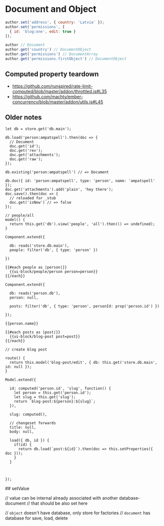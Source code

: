 # Document and Object

``` javascript
author.set('address', { country: 'Latvia' });
author.set('permissions', [
  { id: 'blog:one', edit: true }
]);

author // Document
author.get('country') // DocumentObject
author.get('permissions') // DocumentArray
author.get('permissions.firstObject') // DocumentObject
```

## Computed property teardown

* https://github.com/runspired/rate-limit-computed/blob/master/addon/throttled.js#L35
* https://github.com/machty/ember-concurrency/blob/master/addon/utils.js#L45

## Older notes

```
let db = store.get('db.main');

db.load('person:ampatspell').then(doc => {
  // Document
  doc.get('id');
  doc.get('rev');
  doc.get('attachments');
  doc.get('raw');
});

db.existing('person:ampatspell') // => Document

db.doc({ id: 'person:ampatspell', type: 'person', name: 'ampatspell' });
doc.get('attachments').add('plain', 'hey there');
doc.save().then(doc => {
  // reloaded for _stub
  doc.get('isNew') // => false
});

// people/all
model() {
  return this.get('db').view('people', 'all').then(() => undefined);
}

Component.extend({

  db: reads('store.db.main'),
  people: filter('db', { type: 'person' })

})

{{#each people as |person|}}
  {{ui-block/people/person person=person}}
{{/each}}

Component.extend({

  db: reads('person.db'),
  person: null,

  posts: filter('db', { type: 'person', personId: prop('person.id') })

});

{{person.name}}

{{#each posts as |post|}}
  {{ui-block/blog-post post=post}}
{{/each}}

// create blog post

route() {
  return this.model('blog-post/edit', { db: this.get('store.db.main', id: null });
}

Model.extend({

  id: computed('person.id', 'slug', function() {
    let person = this.get('person.id');
    let slug = this.get('slug');
    return `blog-post:${person}:${slug}`;
  }),

  slug: computed(),

  // changeset forwards
  title: null,
  body: null,

  load({ db, id }) {
    if(id) {
      return db.load(`post:${id}`).then(doc => this.setProperties({ doc }));
    }
  }



});
```

## setValue

// value can be internal already associated with another database-document
// that should be also set here

// `object` doesn't have database, only store for factories
// `document` has database for save, load, delete
